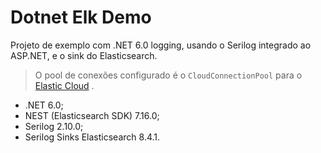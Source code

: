 # Dotnet Elk Demo

Projeto de exemplo com .NET 6.0 logging, usando o Serilog integrado ao ASP.NET, e o sink do Elasticsearch.

> O pool de conexões configurado é o `CloudConnectionPool` para
> o [Elastic Cloud](https://www.elastic.co/guide/en/elasticsearch/client/net-api/current/connection-pooling.html#cloud-connection-pool)
> .

* .NET 6.0;
* NEST (Elasticsearch SDK) 7.16.0;
* Serilog 2.10.0;
* Serilog Sinks Elasticsearch 8.4.1.
